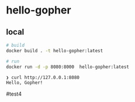 
# hello-gopher

## local

```sh
# build
docker build . -t hello-gopher:latest
```

```sh
# run
docker run -d -p 8080:8000  hello-gopher:latest
```

```sh
❯ curl http://127.0.0.1:8080
Hello, Gopher!
```

#test4
